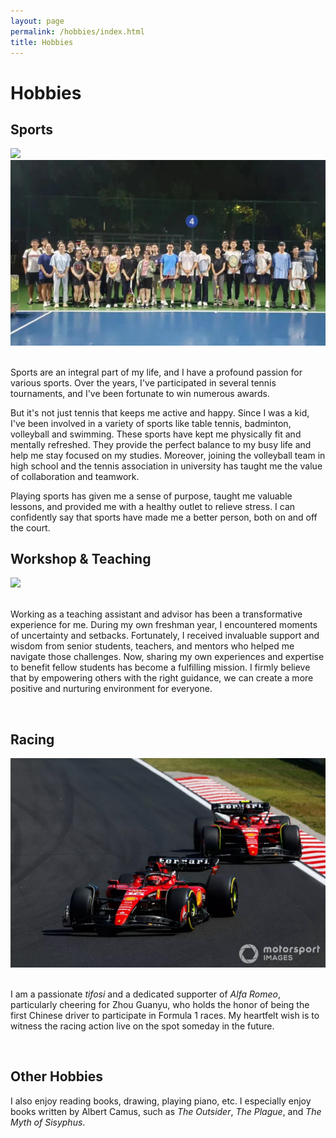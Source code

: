 ```yaml
---
layout: page
permalink: /hobbies/index.html
title: Hobbies
---
```


# Hobbies

## Sports

<div class="second">
<img src="/images/tennis.jpg">
<img src="/images/tennis2.jpg">
</div>
<br>

Sports are an integral part of my life, and I have a profound passion for various sports. Over the years, I've participated in several tennis tournaments, and I've been fortunate to win numerous awards. 

But it's not just tennis that keeps me active and happy. Since I was a kid, I've been involved in a variety of sports like table tennis, badminton, volleyball and swimming. These sports have kept me physically fit and mentally refreshed. They provide the perfect balance to my busy life and help me stay focused on my studies. Moreover, joining the volleyball team in high school and the tennis association in university has taught me the value of collaboration and teamwork.  

Playing sports has given me a sense of purpose, taught me valuable lessons, and provided me with a healthy outlet to relieve stress. I can confidently say that sports have made me a better person, both on and off the court.

## Workshop & Teaching

<div>
<img src="/images/teaching.jpg">
</div>
<br>

Working as a teaching assistant and advisor has been a transformative experience for me. During my own freshman year, I encountered moments of uncertainty and setbacks. Fortunately, I received invaluable support and wisdom from senior students, teachers, and mentors who helped me navigate those challenges.  Now, sharing my own experiences and expertise to benefit fellow students has become a fulfilling mission. I firmly believe that by empowering others with the right guidance, we can create a more positive and nurturing environment for everyone. 

<br>

## Racing

<div>
<img src="/images/ferrari.png">
</div>

<br>

I am a passionate *tifosi* and a dedicated supporter of *Alfa Romeo*, particularly cheering for Zhou Guanyu, who holds the honor of being the first Chinese driver to participate in Formula 1 races. My heartfelt wish is to witness the racing action live on the spot someday in the future.

<br>

## Other Hobbies



I also enjoy reading books, drawing, playing piano, etc. I especially enjoy books written by Albert Camus, such as *The Outsider*, *The Plague*, and *The Myth of Sisyphus*.

<br>
